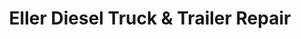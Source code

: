 ---
title: "Eller Diesel Truck & Trailer Repair"
url: /salisbury/eller-diesel-truck-und-trailer-repair/
shop: Allgemein
---